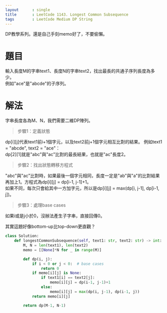 ```yaml
---
layout      : single
title       : LeetCode 1143. Longest Common Subsequence
tags 		: LeetCode Medium DP String
---
```

DP教學系列。還是自己手刻memo好了，不要偷懶。

# 題目
輸入長度M的字串text1、長度N的字串text2，找出最長的共通子序列長度為多少。  
例如"ace"是"abcde"的子序列。

# 解法
字串長度各為M、N，我們需要二維DP陣列。

>步驟1：定義狀態  

dp[i][j]代表text1前i+1個字元，以及text2前j+1個字元相互比對的結果。
例如text1 = "abcde", text2 = "ace"：  
dp[2][1]就是"abc"與"ac"比對的最長結果，也就是"ac"長度2。

>步驟2：找出狀態轉移方程式  

"abc"與"ac"比對時，如果最後一個字元相同，長度一定是"ab"與"a"的比對結果再加上1。方程式為dp[i][j] = dp[i-1, j-1]+1。  
如果不同，每次只會給其中一方加字元，所以是dp[i][j] = max(dp[i, j-1], dp[i-1, j])。
  
>步驟3：處理base cases  

如果i或是j小於0，沒辦法產生子字串，直接回傳0。

其實這題好像bottom-up比top-down更直觀？


```python
class Solution:
    def longestCommonSubsequence(self, text1: str, text2: str) -> int:
        M, N = len(text1), len(text2)
        memo = [[None]*N for _ in range(M)]

        def dp(i, j):
            if i < 0 or j < 0:  # base cases
                return 0
            if memo[i][j] is None:
                if text1[i] == text2[j]:
                    memo[i][j] = dp(i-1, j-1)+1
                else:
                    memo[i][j] = max(dp(i, j-1), dp(i-1, j))
            return memo[i][j]

        return dp(M-1, N-1)
```
